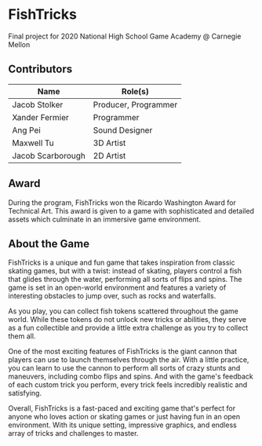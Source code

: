 # FishTricks
Final project for 2020 National High School Game Academy @ Carnegie Mellon

## Contributors
Name | Role(s)
| --------------- | -------------------- |
Jacob Stolker     | Producer, Programmer
Xander Fermier    | Programmer
Ang Pei           | Sound Designer
Maxwell Tu        | 3D Artist
Jacob Scarborough | 2D Artist

## Award
During the program, FishTricks won the Ricardo Washington Award for Technical Art. 
This award is given to a game with sophisticated and detailed assets which culminate in an immersive game environment.
## About the Game
FishTricks is a unique and fun game that takes inspiration from classic skating games, but with a twist: instead of skating, players control a fish that glides through the water, performing all sorts of flips and spins. The game is set in an open-world environment and features a variety of interesting obstacles to jump over, such as rocks and waterfalls.

As you play, you can collect fish tokens scattered throughout the game world. While these tokens do not unlock new tricks or abilities, they serve as a fun collectible and provide a little extra challenge as you try to collect them all.

One of the most exciting features of FishTricks is the giant cannon that players can use to launch themselves through the air. With a little practice, you can learn to use the cannon to perform all sorts of crazy stunts and maneuvers, including combo flips and spins. And with the game's feedback of each custom trick you perform, every trick feels incredibly realistic and satisfying.

Overall, FishTricks is a fast-paced and exciting game that's perfect for anyone who loves action or skating games or just having fun in an open environment. With its unique setting, impressive graphics, and endless array of tricks and challenges to master.


